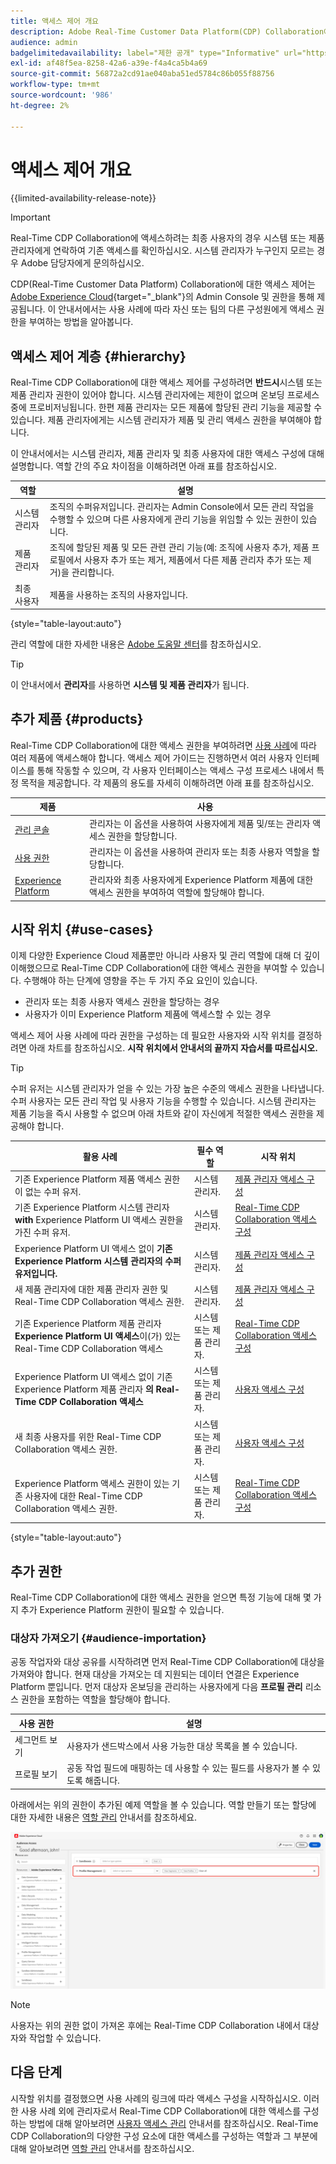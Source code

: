 ```yaml
---
title: 액세스 제어 개요
description: Adobe Real-Time Customer Data Platform(CDP) Collaboration에 대한 액세스 권한을 얻는 방법에 대해 알아봅니다.
audience: admin
badgelimitedavailability: label="제한 공개" type="Informative" url="https://helpx.adobe.com/legal/product-descriptions/real-time-customer-data-platform-collaboration.html newtab=true"
exl-id: af48f5ea-8258-42a6-a39e-f4a4ca5b4a69
source-git-commit: 56872a2cd91ae040aba51ed5784c86b055f88756
workflow-type: tm+mt
source-wordcount: '986'
ht-degree: 2%

---
```


# 액세스 제어 개요

{{limited-availability-release-note}}

>[!IMPORTANT]
>
> Real-Time CDP Collaboration에 액세스하려는 최종 사용자의 경우 시스템 또는 제품 관리자에게 연락하여 기존 액세스를 확인하십시오. 시스템 관리자가 누구인지 모르는 경우 Adobe 담당자에게 문의하십시오.

CDP(Real-Time Customer Data Platform) Collaboration에 대한 액세스 제어는 [Adobe Experience Cloud](https://experience.adobe.com/){target="_blank"}의 Admin Console 및 권한을 통해 제공됩니다. 이 안내서에서는 사용 사례에 따라 자신 또는 팀의 다른 구성원에게 액세스 권한을 부여하는 방법을 알아봅니다.

## 액세스 제어 계층 {#hierarchy}

Real-Time CDP Collaboration에 대한 액세스 제어를 구성하려면 **반드시**&#x200B;시스템 또는 제품 관리자 권한이 있어야 합니다. 시스템 관리자에는 제한이 없으며 온보딩 프로세스 중에 프로비저닝됩니다. 한편 제품 관리자는 모든 제품에 할당된 관리 기능을 제공할 수 있습니다. 제품 관리자에게는 시스템 관리자가 제품 및 관리 액세스 권한을 부여해야 합니다.

이 안내서에서는 시스템 관리자, 제품 관리자 및 최종 사용자에 대한 액세스 구성에 대해 설명합니다. 역할 간의 주요 차이점을 이해하려면 아래 표를 참조하십시오.

| 역할 | 설명 |
| --- | --- | 
| 시스템 관리자 | 조직의 수퍼유저입니다. 관리자는 Admin Console에서 모든 관리 작업을 수행할 수 있으며 다른 사용자에게 관리 기능을 위임할 수 있는 권한이 있습니다. |
| 제품 관리자 | 조직에 할당된 제품 및 모든 관련 관리 기능(예: 조직에 사용자 추가, 제품 프로필에서 사용자 추가 또는 제거, 제품에서 다른 제품 관리자 추가 또는 제거)을 관리합니다. |
| 최종 사용자 | 제품을 사용하는 조직의 사용자입니다. |

{style="table-layout:auto"}

관리 역할에 대한 자세한 내용은 [Adobe 도움말 센터](https://helpx.adobe.com/enterprise/using/admin-roles.html)를 참조하십시오.

>[!TIP]
>
>이 안내서에서 **관리자**&#x200B;를 사용하면 **시스템 및 제품 관리자**&#x200B;가 됩니다.

## 추가 제품 {#products}

Real-Time CDP Collaboration에 대한 액세스 권한을 부여하려면 [사용 사례](#use-cases)에 따라 여러 제품에 액세스해야 합니다. 액세스 제어 가이드는 진행하면서 여러 사용자 인터페이스를 통해 작동할 수 있으며, 각 사용자 인터페이스는 액세스 구성 프로세스 내에서 특정 목적을 제공합니다. 각 제품의 용도를 자세히 이해하려면 아래 표를 참조하십시오.

| 제품 | 사용 |
| --- | --- |
| [관리 콘솔](https://adminconsole.adobe.com/) | 관리자는 이 옵션을 사용하여 사용자에게 제품 및/또는 관리자 액세스 권한을 할당합니다. |
| [사용 권한](https://experience.adobe.com/) | 관리자는 이 옵션을 사용하여 관리자 또는 최종 사용자 역할을 할당합니다. |
| [Experience Platform](https://platform.adobe.com/) | 관리자와 최종 사용자에게 Experience Platform 제품에 대한 액세스 권한을 부여하여 역할에 할당해야 합니다. |

## 시작 위치 {#use-cases}

이제 다양한 Experience Cloud 제품뿐만 아니라 사용자 및 관리 역할에 대해 더 깊이 이해했으므로 Real-Time CDP Collaboration에 대한 액세스 권한을 부여할 수 있습니다. 수행해야 하는 단계에 영향을 주는 두 가지 주요 요인이 있습니다.

- 관리자 또는 최종 사용자 액세스 권한을 할당하는 경우
- 사용자가 이미 Experience Platform 제품에 액세스할 수 있는 경우

액세스 제어 사용 사례에 따라 권한을 구성하는 데 필요한 사용자와 시작 위치를 결정하려면 아래 차트를 참조하십시오. **시작 위치에서 안내서의 끝까지 자습서를 따르십시오.**

>[!TIP]
>
> 수퍼 유저는 시스템 관리자가 얻을 수 있는 가장 높은 수준의 액세스 권한을 나타냅니다. 수퍼 사용자는 모든 관리 작업 및 사용자 기능을 수행할 수 있습니다. 시스템 관리자는 제품 기능을 즉시 사용할 수 없으며 아래 차트와 같이 자신에게 적절한 액세스 권한을 제공해야 합니다.

| 활용 사례 | 필수 역할 | 시작 위치 |
| --- | --- | --- | 
| 기존 Experience Platform 제품 액세스 권한이 없는 수퍼 유저. | 시스템 관리자. | [제품 관리자 액세스 구성](./manage-user-access.md#admin-access) |
| 기존 Experience Platform 시스템 관리자 **with** Experience Platform UI 액세스 권한을 가진 수퍼 유저. | 시스템 관리자. | [Real-Time CDP Collaboration 액세스 구성](./manage-user-access.md#RTCDP-collab-access) |
| Experience Platform UI 액세스 없이 **기존 Experience Platform 시스템 관리자의 수퍼 유저입니다.** | 시스템 관리자. | [제품 관리자 액세스 구성](./manage-user-access.md#admin-access) |
| 새 제품 관리자에 대한 제품 관리자 권한 및 Real-Time CDP Collaboration 액세스 권한. | 시스템 관리자. | [제품 관리자 액세스 구성](./manage-user-access.md#admin-access) |
| 기존 Experience Platform 제품 관리자 **Experience Platform UI 액세스**&#x200B;이(가) 있는 Real-Time CDP Collaboration 액세스 | 시스템 또는 제품 관리자. | [Real-Time CDP Collaboration 액세스 구성](./manage-user-access.md#RTCDP-collab-access) |
| Experience Platform UI 액세스 없이 기존 Experience Platform 제품 관리자 **의 Real-Time CDP Collaboration 액세스** | 시스템 또는 제품 관리자. | [사용자 액세스 구성](./manage-user-access.md#user-access) |
| 새 최종 사용자를 위한 Real-Time CDP Collaboration 액세스 권한. | 시스템 또는 제품 관리자. | [사용자 액세스 구성](./manage-user-access.md#user-access) |
| Experience Platform 액세스 권한이 있는 기존 사용자에 대한 Real-Time CDP Collaboration 액세스 권한. | 시스템 또는 제품 관리자. | [Real-Time CDP Collaboration 액세스 구성](./manage-user-access.md#RTCDP-collab-access) |

{style="table-layout:auto"}

## 추가 권한

Real-Time CDP Collaboration에 대한 액세스 권한을 얻으면 특정 기능에 대해 몇 가지 추가 Experience Platform 권한이 필요할 수 있습니다.

### 대상자 가져오기 {#audience-importation}

공동 작업자와 대상 공유를 시작하려면 먼저 Real-Time CDP Collaboration에 대상을 가져와야 합니다. 현재 대상을 가져오는 데 지원되는 데이터 연결은 Experience Platform 뿐입니다. 먼저 대상자 온보딩을 관리하는 사용자에게 다음 **프로필 관리** 리소스 권한을 포함하는 역할을 할당해야 합니다.

| 사용 권한 | 설명 |
| ---- | ---- |
| 세그먼트 보기 | 사용자가 샌드박스에서 사용 가능한 대상 목록을 볼 수 있습니다. |
| 프로필 보기 | 공동 작업 필드에 매핑하는 데 사용할 수 있는 필드를 사용자가 볼 수 있도록 해줍니다. |

아래에서는 위의 권한이 추가된 예제 역할을 볼 수 있습니다. 역할 만들기 또는 할당에 대한 자세한 내용은 [역할 관리](./manage-roles.md) 안내서를 참조하세요.

![세그먼트 보기 및 프로필 보기 권한이 있는 권한의 리소스 작업 영역이 프로필 관리 리소스에 추가되었습니다.](../../assets/permissions/sample-audience-role.png)

>[!NOTE]
>
>사용자는 위의 권한 없이 가져온 후에는 Real-Time CDP Collaboration 내에서 대상자와 작업할 수 있습니다.

## 다음 단계

시작할 위치를 결정했으면 사용 사례의 링크에 따라 액세스 구성을 시작하십시오. 이러한 사용 사례 외에 관리자로서 Real-Time CDP Collaboration에 대한 액세스를 구성하는 방법에 대해 알아보려면 [사용자 액세스 관리](manage-user-access.md) 안내서를 참조하십시오. Real-Time CDP Collaboration의 다양한 구성 요소에 대한 액세스를 구성하는 역할과 그 부분에 대해 알아보려면 [역할 관리](manage-roles.md) 안내서를 참조하십시오.
